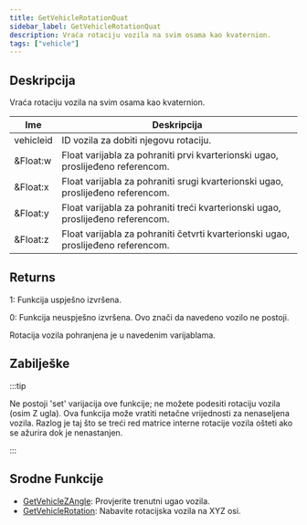 ```yaml
---
title: GetVehicleRotationQuat
sidebar_label: GetVehicleRotationQuat
description: Vraća rotaciju vozila na svim osama kao kvaternion.
tags: ["vehicle"]
---
```


## Deskripcija

Vraća rotaciju vozila na svim osama kao kvaternion.

| Ime       | Deskripcija                                                                       |
| --------- | --------------------------------------------------------------------------------- |
| vehicleid | ID vozila za dobiti njegovu rotaciju.                                             |
| &Float:w  | Float varijabla za pohraniti prvi kvarterionski ugao, proslijeđeno referencom.    |
| &Float:x  | Float varijabla za pohraniti srugi kvarterionski ugao, proslijeđeno referencom.   |
| &Float:y  | Float varijabla za pohraniti treći kvarterionski ugao, proslijeđeno referencom.   |
| &Float:z  | Float varijabla za pohraniti četvrti kvarterionski ugao, proslijeđeno referencom. |

## Returns

1: Funkcija uspješno izvršena.

0: Funkcija neuspješno izvršena. Ovo znači da navedeno vozilo ne postoji.

Rotacija vozila pohranjena je u navedenim varijablama.

## Zabilješke

:::tip

Ne postoji 'set' varijacija ove funkcije; ne možete podesiti rotaciju vozila (osim Z ugla). Ova funkcija može vratiti netačne vrijednosti za nenaseljena vozila. Razlog je taj što se treći red matrice interne rotacije vozila ošteti ako se ažurira dok je nenastanjen.

:::

## Srodne Funkcije

- [GetVehicleZAngle](GetVehicleZAngle): Provjerite trenutni ugao vozila.
- [GetVehicleRotation](GetVehicleRotation): Nabavite rotacijska vozila na XYZ osi.
